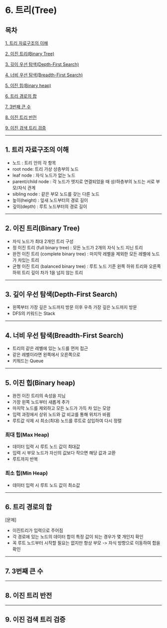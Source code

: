 # 6. 트리(Tree)

## 목차


[1. 트리 자료구조의 이해](#1)

[2. 이진 트리(Binary Tree)](#2)

[3. 깊이 우선 탐색(Depth-First Search)](#3)

[4. 너비 우선 탐색(Breadth-First Search)](#4)

[5. 이진 힙(Binary heap)](#5)

[6. 트리 경로의 합](#6)

[7. 3번째 큰 수](#7)

[8. 이진 트리 반전](#8)

[9. 이진 검색 트리 검증](#9)

---

## 1. 트리 자료구조의 이해<a id="1"></a>
- 노드 : 트리 안의 각 항목
- root node: 트리 가상 상층부의 노드
- leaf node : 자식 노드가 없는 노드
- parent/child node : 각 노드가 엣지로 연결되었을 때 상/하층부의 노드는 서로 부모/자식 관계
- sibling node : 같은 부모 노드를 갖는 다른 노드
- 높이(height) : 잎새 노드부터의 경로 길이
- 깊이(depth) : 루트 노드부터의 경로 길이

---

## 2. 이진 트리(Binary Tree)<a id="2"></a>
- 자식 노드가 최대 2개인 트리 구성
- 정 이진 트리 (full binary tree) : 모든 노드가 2개의 자식 노드 지닌 트리
- 완전 이진 트리 (complete binary tree) : 마지막 레벨을 제외한 모든 레벨에 노드가 차있는 트리
- 균형 이진 트리 (balanced binary tree) : 루트 노드 기준 왼쪽 하위 트리와 오른쪽 하위 트리 깊이 차가 1을 넘지 않는 트리

---

## 3. 깊이 우선 탐색(Depth-First Search)<a id="3"></a>
- 왼쪽부터 가장 깊은 노드까지 방문 이후 우측 가장 깊은 노드까지 방문
- DFS의 키워드는 Stack
---

## 4. 너비 우선 탐색(Breadth-First Search)<a id="4"></a>
- 트리의 같은 레벨에 있는 노드를 먼저 접근
- 같은 레벨이라면 왼쪽에서 오른쪽으로
- 키워드는 Queue
---

## 5. 이진 힙(Binary heap)<a id="5"></a>
- 완전 이진 트리의 속성을 지님
- 가장 왼쪽 노드부터 새롭게 추가
- 마지막 노드를 제외하고 모든 노드가 가득 차 있는 모양
- 입력 과정에서 상위 노드와 값 비교를 통해 위치가 바뀜
- 루트값 삭제 시 최소(최대) 노드를 루트로 삽입하여 다시 정렬

### 최대 힙(Max Heap)
- 데이터 입력 시 루트 노드 값이 최대값
- 입력 시 부모 노드가 자신의 값보다 작으면 해당 값과 교환
- 루트까지 반복

### 최소 힙(Min Heap)
- 데이터 입력 시 루트 노드 값이 최소값
---

## 6. 트리 경로의 합<a id="6"></a>
[문제]
- 이진트리가 입력으로 주어짐
- 각 경로에 있는 노드의 데이터 합이 특정 값이 되는 경우가 몇 개인지 확인
- 꼭 루트 노드부터 시작할 필요는 없지만 항상 부모 -> 자식 방향으로 이동하여 합을 확인
---

## 7. 3번째 큰 수<a id="7"></a>

---

## 8. 이진 트리 반전<a id="8"></a>

---

## 9. 이진 검색 트리 검증<a id="9"></a>
